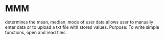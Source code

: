 # MMM
determines the mean, median, mode of user data
allows user to manually enter data or to upload a txt file with stored values.
Purpose: To write simple functions, open and read files.
